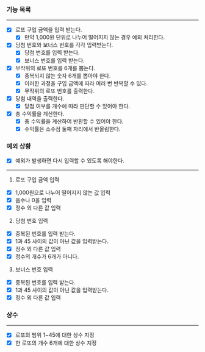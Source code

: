 ### 기능 목록

-------------------------
- [x] 로또 구입 금액을 입력 받는다.
  - [x] 만약 1,000원 단위로 나누어 떨어지지 않는 경우 예외 처리한다. 
- [x] 당첨 번호와 보너스 번호를 각각 입력받는다.
  - [x] 당첨 번호를 입력 받는다.
  - [x] 보너스 번호를 입력 받는다.
- [x] 무작위의 로또 번호를 6개를 뽑는다.
  - [x] 중복되지 않는 숫자 6개를 뽑아야 한다.
  - [x] 이러한 과정을 구입 금액에 따라 여러 번 반복할 수 있다.
  - [x] 무작위의 로또 번호를 출력한다.
- [x] 당첨 내역을 출력한다.
  - [x] 당첨 여부를 개수에 따라 판단할 수 있어야 한다.
- [x] 총 수익률을 계산한다.
  - [x] 총 수익률을 계산하여 반환할 수 있어야 한다.
  - [x] 수익률은 소수점 둘째 자리에서 반올림한다.

### 예외 상황
- [x] 예외가 발생하면 다시 입력할 수 있도록 해야한다.

-------------------------
1. 로또 구입 금액 입력
- [x] 1,000원으로 나누어 떨어지지 않는 값 입력
- [x] 음수나 0을 입력
- [x] 정수 외 다른 값 입력
2. 당첨 번호 입력
- [x] 중복된 번호를 입력 받는다.
- [x] 1과 45 사이의 값이 아닌 값을 입력받는다.
- [x] 정수 외 다른 값 입력
- [x] 정수의 개수가 6개가 아니다.
3. 보너스 번호 입력 
- [x] 중복된 번호를 입력 받는다.
- [x] 1과 45 사이의 값이 아닌 값을 입력받는다.
- [x] 정수 외 다른 값 입력

### 상수

-------------------------
-[x] 로또의 범위 1~45에 대한 상수 지정
-[x] 한 로또의 개수 6개에 대한 상수 지정